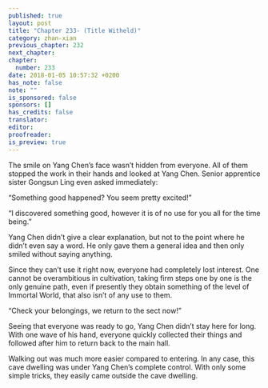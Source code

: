 ```yaml
---
published: true
layout: post
title: "Chapter 233- (Title Witheld)"
category: zhan-xian
previous_chapter: 232
next_chapter: 
chapter:
  number: 233
date: 2018-01-05 10:57:32 +0200
has_note: false
note: ""
is_sponsored: false
sponsors: []
has_credits: false
translator:
editor:
proofreader:
is_preview: true
---
```

The smile on Yang Chen’s face wasn’t hidden from everyone. All of them stopped the work in their hands and looked at Yang Chen. Senior apprentice sister Gongsun Ling even asked immediately:

“Something good happened? You seem pretty excited!”

“I discovered something good, however it is of no use for you all for the time being.”

Yang Chen didn’t give a clear explanation, but not to the point where he didn’t even say a word. He only gave them a general idea and then only smiled without saying anything.  

Since they can’t use it right now, everyone had completely lost interest. One cannot be overambitious in cultivation, taking firm steps one by one is the only genuine path, even if presently they obtain something of the level of Immortal World, that also isn’t of any use to them.

“Check your belongings, we return to the sect now!”

Seeing that everyone was ready to go, Yang Chen didn’t stay here for long. With one wave of his hand, everyone quickly collected their things and followed after him to return back to the main hall. 

Walking out was much more easier compared to entering. In any case, this cave dwelling was under Yang Chen’s complete control. With only some simple tricks, they easily came outside the cave dwelling. 
